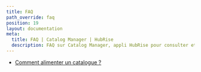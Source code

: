 ```yaml
---
title: FAQ
path_override: faq
position: 19
layout: documentation
meta:
  title: FAQ | Catalog Manager | HubRise
  description: FAQ sur Catalog Manager, appli HubRise pour consulter et modifier vos catalogues HubRise, et les synchroniser avec votre logiciel de caisse et d'autres systèmes.
---
```


- [Comment alimenter un catalogue ?](/apps/catalog-manager/faqs/populate-a-catalog)
